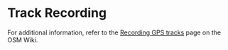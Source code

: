 # Track Recording

For additional information, refer to the [Recording GPS tracks](https://wiki.openstreetmap.org/wiki/Recording_GPS_tracks) page on the OSM Wiki.
